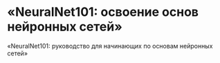 # «NeuralNet101: освоение основ нейронных сетей»
«NeuralNet101: руководство для начинающих по основам нейронных сетей»
